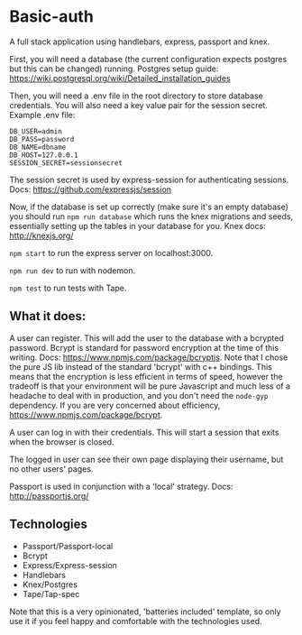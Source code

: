 # Basic-auth

A full stack application using handlebars, express, passport and knex.

First, you will need a database (the current configuration expects postgres but this can be changed) running. Postgres setup guide: https://wiki.postgresql.org/wiki/Detailed_installation_guides

Then, you will need a .env file in the root directory to store database credentials. You will also need a key value pair for the session secret. Example .env file:
```
DB_USER=admin
DB_PASS=password
DB_NAME=dbname
DB_HOST=127.0.0.1
SESSION_SECRET=sessionsecret
```
The session secret is used by express-session for authenticating sessions. Docs: https://github.com/expressjs/session

Now, if the database is set up correctly (make sure it's an empty database) you should run ```npm run database``` which runs the knex migrations and seeds, essentially setting up the tables in your database for you. Knex docs: http://knexjs.org/

```npm start``` to run the express server on localhost:3000.

```npm run dev``` to run with nodemon.

```npm test``` to run tests with Tape.

## What it does:

A user can register. This will add the user to the database with a bcrypted password. Bcrypt is standard for password encryption at the time of this writing. Docs: https://www.npmjs.com/package/bcryptjs. Note that I chose the pure JS lib instead of the standard 'bcrypt' with c++ bindings. This means that the encryption is less efficient in terms of speed, however the tradeoff is that your environment will be pure Javascript and much less of a headache to deal with in production, and you don't need the ```node-gyp``` dependency. If you are very concerned about efficiency, https://www.npmjs.com/package/bcrypt.

A user can log in with their credentials. This will start a session that exits when the browser is closed.

The logged in user can see their own page displaying their username, but no other users' pages.

Passport is used in conjunction with a 'local' strategy. Docs: http://passportjs.org/

## Technologies

- Passport/Passport-local
- Bcrypt
- Express/Express-session
- Handlebars
- Knex/Postgres
- Tape/Tap-spec

Note that this is a very opinionated, 'batteries included' template, so only use it if you feel happy and comfortable with the technologies used.



